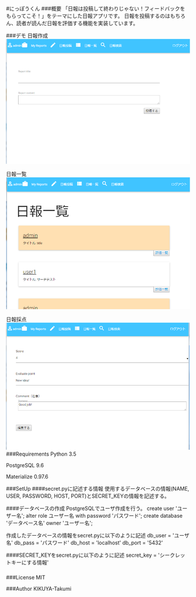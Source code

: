 #にっぽうくん
###概要
「日報は投稿して終わりじゃない！フィードバックをもらってこそ！」をテーマにした日報アプリです。
日報を投稿するのはもちろん、読者が読んだ日報を評価する機能を実装しています。

###デモ
日報作成
![](NippoKun/images/report_entry.jpg)

日報一覧
![](NippoKun/images/index.jpg)

日報採点
![](NippoKun/images/score.jpg)
###Requirements
Python 3.5

PostgreSQL 9.6

Materialize 0.97.6

###SetUp
####secret.pyに記述する情報
使用するデータベースの情報(NAME, USER, PASSWORD, HOST, PORT)とSECRET_KEYの情報を記述する。

####データベースの作成
PostgreSQLでユーザ作成を行う。
create user 'ユーザー名';
alter role ユーザー名 with password 'パスワード';
create database 'データベース名' owner 'ユーザー名';

作成したデータベースの情報をsecret.pyに以下のように記述
db_user = 'ユーザ名'
db_pass = 'パスワード'
db_host = 'localhost'
db_port = '5432'

####SECRET_KEYをsecret.pyに以下のように記述
secret_key = 'シークレットキーにする情報'

###

###License
MIT

###Author
KIKUYA-Takumi